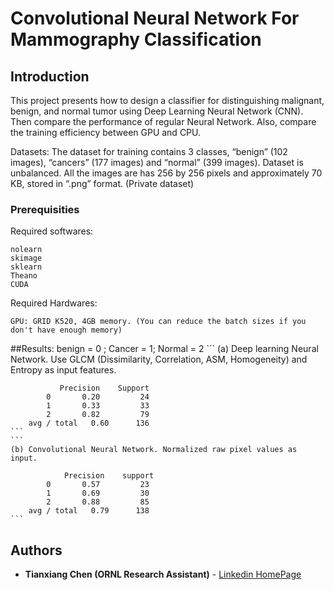 # Convolutional Neural Network For Mammography Classification

## Introduction

This project presents how to design a classifier for distinguishing malignant, benign, and normal tumor using Deep Learning Neural Network (CNN). Then compare the performance of regular Neural Network. Also, compare the training efficiency between GPU and CPU.

Datasets: 
    The dataset for training contains 3 classes, 
    “benign” (102 images), “cancers” (177 images) and “normal” (399 images).
    Dataset is unbalanced. 
    All the images are has 256 by 256 pixels and approximately 70 KB, stored in “.png” format. (Private dataset)

### Prerequisities

Required softwares:
```
nolearn 
skimage 
sklearn
Theano
CUDA
```
Required Hardwares:
```
GPU: GRID K520, 4GB memory. (You can reduce the batch sizes if you don't have enough memory)
```
##Results:
    benign = 0 ; Cancer = 1; Normal = 2
    ```
    (a) Deep learning Neural Network. Use GLCM (Dissimilarity, Correlation, ASM, Homogeneity) and Entropy as input features.
    
               Precision    Support                 
            0       0.20     	 24
            1       0.33     	 33
            2       0.82         79
        avg / total   0.60  	136        
    ```
    ```
    (b) Convolutional Neural Network. Normalized raw pixel values as input.
    
                Precision    support
            0       0.57     	 23
            1       0.69     	 30
            2       0.88         85
        avg / total   0.79  	138
    ```
## Authors

* **Tianxiang Chen (ORNL Research Assistant)** - [Linkedin HomePage](https://www.linkedin.com/in/tianxiang-chen-946543114?trk=nav_responsive_tab_profile)




